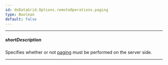 ```yaml
---
id: dxDataGrid.Options.remoteOperations.paging
type: Boolean
default: false
---
```

---
##### shortDescription
Specifies whether or not [paging](/api-reference/10%20UI%20Widgets/GridBase/1%20Configuration/paging '/Documentation/ApiReference/UI_Components/dxDataGrid/Configuration/paging/') must be performed on the server side.

---
